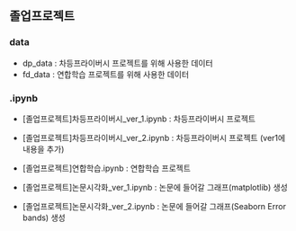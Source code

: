 ## 졸업프로젝트

### data
- dp_data : 차등프라이버시 프로젝트를 위해 사용한 데이터
- fd_data : 연합학습 프로젝트를 위해 사용한 데이터

### .ipynb
- [졸업프로젝트]차등프라이버시_ver_1.ipynb : 차등프라이버시 프로젝트
- [졸업프로젝트]차등프라이버시_ver_2.ipynb : 차등프라이버시 프로젝트 (ver1에 내용을  추가)

- [졸업프로젝트]연합학습.ipynb : 연합학습 프로젝트

- [졸업프로젝트]논문시각화_ver_1.ipynb : 논문에 들어갈 그래프(matplotlib) 생성
- [졸업프로젝트]논문시각화_ver_2.ipynb : 논문에 들어갈 그래프(Seaborn Error bands) 생성


